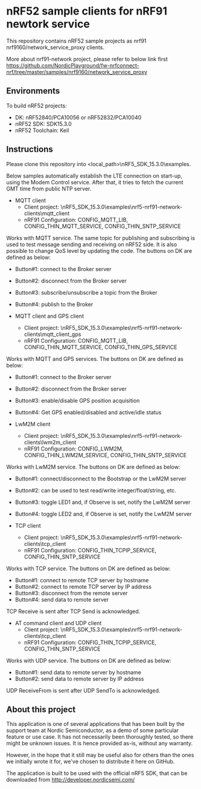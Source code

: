 nRF52 sample clients for nRF91 newtork service
==============================================
This repository contains nRF52 sample projects as nrf91 nrf9160/network_service_proxy clients.

More about nrf91-network project, please refer to below link first
https://github.com/NordicPlayground/fw-nrfconnect-nrf/tree/master/samples/nrf9160/network_service_proxy

Environments
------------
To build nRF52 projects:
* DK: nRF52840/PCA10056 or nRF52832/PCA10040
* nRF52 SDK: SDK15.3.0
* nRF52 Toolchain: Keil

Instructions
------------
Please clone this repository into <local_path>\nRF5_SDK_15.3.0\examples\.

Below samples automatically establish the LTE connection on start-up, using the Modem Control service. After that, it tries to fetch the current GMT time from public NTP server.

* MQTT client
  * Client project: \nRF5_SDK_15.3.0\examples\nrf5-nrf91-network-clients\mqtt_client
  * nRF91 Configuration: CONFIG_MQTT_LIB, CONFIG_THIN_MQTT_SERVICE, CONFIG_THIN_SNTP_SERVICE

Works with MQTT service. The same topic for publishing and subscribing is used to test message sending and receiving on nRF52 side. It is also possible to change QoS level by updating the code. The buttons on DK are defined as below: 
  * Button#1: connect to the Broker server
  * Button#2: disconnect from the Broker server
  * Button#3: subscribe/unsubscribe a topic from the Broker
  * Button#4: publish to the Broker

* MQTT client and GPS client
  * Client project: \nRF5_SDK_15.3.0\examples\nrf5-nrf91-network-clients\mqtt_client_gps
  * nRF91 Configuration: CONFIG_MQTT_LIB, CONFIG_THIN_MQTT_SERVICE, CONFIG_THIN_GPS_SERVICE

Works with MQTT and GPS services.  The buttons on DK are defined as below: 
  * Button#1: connect to the Broker server
  * Button#2: disconnect from the Broker server
  * Button#3: enable/disable GPS position acquisition
  * Button#4: Get GPS enabled/disabled and active/idle status

* LwM2M client
  * Client project: \nRF5_SDK_15.3.0\examples\nrf5-nrf91-network-clients\lwm2m_client
  * nRF91 Configuration: CONFIG_LWM2M, CONFIG_THIN_LWM2M_SERVICE, CONFIG_THIN_SNTP_SERVICE

Works with LwM2M service. The buttons on DK are defined as below:
  * Button#1: connect/disconnect to the Bootstrap or the LwM2M server
  * Button#2: can be used to test read/write integer/float/string, etc.
  * Button#3: toggle LED1 and, if Observe is set, notify the LwM2M server
  * Button#4: toggle LED2 and, if Observe is set, notify the LwM2M server

* TCP client
  * Client project: \nRF5_SDK_15.3.0\examples\nrf5-nrf91-network-clients\tcp_client
  * nRF91 Configuration: CONFIG_THIN_TCPIP_SERVICE, CONFIG_THIN_SNTP_SERVICE

Works with TCP service. The buttons on DK are defined as below: 
  * Button#1: connect to remote TCP server by hostname
  * Button#2: connect to remote TCP server by IP address
  * Button#3: disconnect from the remote server
  * Button#4: send data to remote server

TCP Receive is sent after TCP Send is acknowledged.

* AT command client and UDP client
  * Client project: \nRF5_SDK_15.3.0\examples\nrf5-nrf91-network-clients\tcp_client
  * nRF91 Configuration: CONFIG_THIN_TCPIP_SERVICE, CONFIG_THIN_SNTP_SERVICE

Works with UDP service. The buttons on DK are defined as below: 
  * Button#1: send data to remote server by hostname
  * Button#2: send data to remote server by IP address

UDP ReceiveFrom is sent after UDP SendTo is acknowledged.

About this project
------------------

This application is one of several applications that has been built by the support team at Nordic Semiconductor, as a demo of some particular feature or use case. It has not necessarily been thoroughly tested, so there might be unknown issues. It is hence provided as-is, without any warranty.

However, in the hope that it still may be useful also for others than the ones we initially wrote it for, we've chosen to distribute it here on GitHub.

The application is built to be used with the official nRF5 SDK, that can be downloaded from http://developer.nordicsemi.com/
